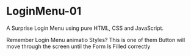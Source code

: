 # LoginMenu-01
A Surprise Login Menu using pure HTML, CSS and JavaScript.


Remember Login Menu animatio Styles? This is one of them
Button will move through the screen until the Form Is Filled correctly
